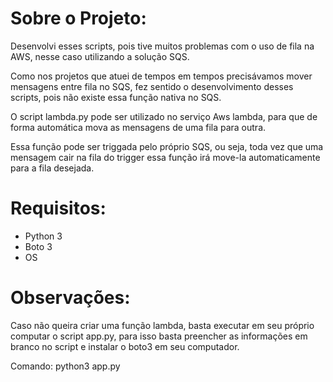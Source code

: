 # Sobre o Projeto:

Desenvolvi esses scripts, pois tive muitos problemas com o uso de fila na AWS, nesse caso utilizando a solução SQS.

Como nos projetos que atuei de tempos em tempos precisávamos mover mensagens entre fila no SQS, fez sentido o desenvolvimento desses scripts, pois não existe essa função nativa no SQS.

O script lambda.py pode ser utilizado no serviço Aws lambda, para que de forma automática mova as mensagens de uma fila  para  outra.

Essa função pode ser triggada pelo próprio SQS, ou seja, toda vez que uma mensagem cair na fila do trigger essa função irá move-la automaticamente para a fila desejada.

# Requisitos:

- Python 3
- Boto 3
- OS

# Observações:

Caso não queira criar uma função lambda, basta executar em seu próprio computar o script app.py, para isso basta preencher as informações em branco no script e instalar o boto3 em seu computador.

Comando: python3 app.py